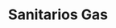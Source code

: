 ---
title: "Sanitarios Gas"
url: /ciudad-autonoma-de-buenos-aires/sanitarios-gas/
shop: hardware
---